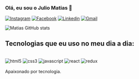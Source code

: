 
### Olá, eu sou o Julio Matias 🤙

[![Instagram](https://img.shields.io/badge/Instagram-E4405F?style=for-the-badge&logo=instagram&logoColor=white)](https://www.instagram.com/djotamatias/)
[![Facebook](https://img.shields.io/badge/Facebook-1877F2?style=for-the-badge&logo=facebook&logoColor=white)](https://www.facebook.com/djotamatias)
[![Linkedin](https://img.shields.io/badge/LinkedIn-0077B5?style=for-the-badge&logo=linkedin&logoColor=white)](https://www.linkedin.com/in/julio-cesar-vieira-matias-a19197207/)
[![Gmail](https://img.shields.io/badge/Gmail-D14836?style=for-the-badge&logo=gmail&logoColor=white)]()


![Matias GitHub stats](https://github-readme-stats.vercel.app/api?username=juliomts&show_icons=true&theme=dark)



## Tecnologias que eu uso no meu dia a dia:

<div style="display: inline_block"><br/>
<img align="center" alt="html5" src="https://img.shields.io/badge/HTML5-E34F26?style=for-the-badge&logo=html5&logoColor=white"/>
<img align="center" alt="css3" src="https://img.shields.io/badge/CSS3-1572B6?style=for-the-badge&logo=css3&logoColor=white"/>
<img align="center" alt="javascript" src="https://img.shields.io/badge/JavaScript-F7DF1E?style=for-the-badge&logo=javascript&logoColor=black"/>
<img align="center" alt="react" src="https://img.shields.io/badge/React-20232A?style=for-the-badge&logo=react&logoColor=61DAFB"/>
<img align="center" alt="redux" src="https://img.shields.io/badge/Redux-593D88?style=for-the-badge&logo=redux&logoColor=white"/>
</div><br/>
Apaixonado por tecnologia.

